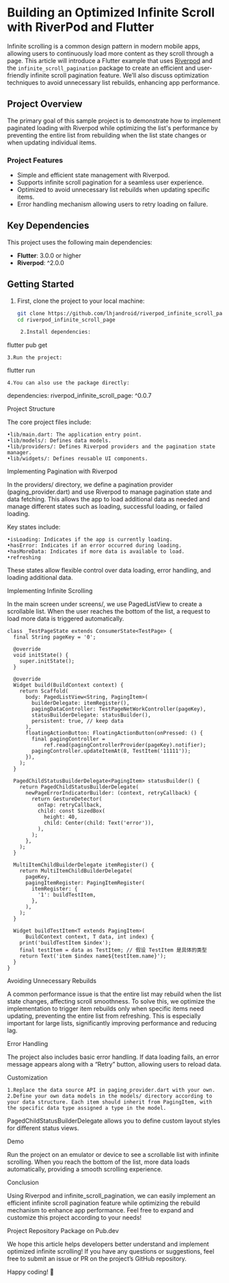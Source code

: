 # Building an Optimized Infinite Scroll with RiverPod and Flutter

Infinite scrolling is a common design pattern in modern mobile apps, allowing users to continuously load more content as they scroll through a page. This article will introduce a Flutter example that uses [Riverpod](https://pub.dev/packages/riverpod) and the `infinite_scroll_pagination` package to create an efficient and user-friendly infinite scroll pagination feature. We’ll also discuss optimization techniques to avoid unnecessary list rebuilds, enhancing app performance.

## Project Overview

The primary goal of this sample project is to demonstrate how to implement paginated loading with Riverpod while optimizing the list's performance by preventing the entire list from rebuilding when the list state changes or when updating individual items.

### Project Features

- Simple and efficient state management with Riverpod.
- Supports infinite scroll pagination for a seamless user experience.
- Optimized to avoid unnecessary list rebuilds when updating specific items.
- Error handling mechanism allowing users to retry loading on failure.

## Key Dependencies

This project uses the following main dependencies:

- **Flutter**: 3.0.0 or higher
- **Riverpod**: ^2.0.0

## Getting Started

1. First, clone the project to your local machine:

   ```bash
   git clone https://github.com/lhjandroid/riverpod_infinite_scroll_page.git
   cd riverpod_infinite_scroll_page

	2.Install dependencies:

flutter pub get


	3.Run the project:

flutter run


	4.You can also use the package directly:

dependencies:
  riverpod_infinite_scroll_page: ^0.0.7



Project Structure

The core project files include:

	•lib/main.dart: The application entry point.
	•lib/models/: Defines data models.
	•lib/providers/: Defines Riverpod providers and the pagination state manager.
	•lib/widgets/: Defines reusable UI components.

Implementing Pagination with Riverpod

In the providers/ directory, we define a pagination provider (paging_provider.dart) and use Riverpod to manage pagination state and data fetching. This allows the app to load additional data as needed and manage different states such as loading, successful loading, or failed loading.

Key states include:

	•isLoading: Indicates if the app is currently loading.
	•hasError: Indicates if an error occurred during loading.
	•hasMoreData: Indicates if more data is available to load.
 	•refreshing

These states allow flexible control over data loading, error handling, and loading additional data.

Implementing Infinite Scrolling

In the main screen under screens/, we use PagedListView to create a scrollable list. When the user reaches the bottom of the list, a request to load more data is triggered automatically.

```
class _TestPageState extends ConsumerState<TestPage> {
  final String pageKey = '0';

  @override
  void initState() {
    super.initState();
  }

  @override
  Widget build(BuildContext context) {
    return Scaffold(
      body: PagedListView<String, PagingItem>(
        builderDelegate: itemRegister(),
        pagingDataController: TestPageNetWorkController(pageKey),
        statusBuilderDelegate: statusBuilder(),
        persistent: true, // keep data
      ),
      floatingActionButton: FloatingActionButton(onPressed: () {
        final pagingController =
            ref.read(pagingControllerProvider(pageKey).notifier);
        pagingController.updateItemAt(8, TestItem('11111'));
      }),
    );
  }

  PagedChildStatusBuilderDelegate<PagingItem> statusBuilder() {
    return PagedChildStatusBuilderDelegate(
      newPageErrorIndicatorBuilder: (context, retryCallback) {
        return GestureDetector(
          onTap: retryCallback,
          child: const SizedBox(
            height: 40,
            child: Center(child: Text('error')),
          ),
        );
      },
    );
  }

  MultiItemChildBuilderDelegate itemRegister() {
    return MultiItemChildBuilderDelegate(
      pageKey,
      pagingItemRegister: PagingItemRegister(
        itemRegister: {
          '1': buildTestItem,
        },
      ),
    );
  }

  Widget buildTestItem<T extends PagingItem>(
      BuildContext context, T data, int index) {
    print('buildTestItem $index');
    final testItem = data as TestItem; // 假设 TestItem 是具体的类型
    return Text('item $index name${testItem.name}');
  }
}
```

Avoiding Unnecessary Rebuilds

A common performance issue is that the entire list may rebuild when the list state changes, affecting scroll smoothness. To solve this, we optimize the implementation to trigger item rebuilds only when specific items need updating, preventing the entire list from refreshing. This is especially important for large lists, significantly improving performance and reducing lag.

Error Handling

The project also includes basic error handling. If data loading fails, an error message appears along with a “Retry” button, allowing users to reload data.

Customization

	1.Replace the data source API in paging_provider.dart with your own.
	2.Define your own data models in the models/ directory according to your data structure. Each item should inherit from PagingItem, with the specific data type assigned a type in the model.

PagedChildStatusBuilderDelegate allows you to define custom layout styles for different status views.

Demo

Run the project on an emulator or device to see a scrollable list with infinite scrolling. When you reach the bottom of the list, more data loads automatically, providing a smooth scrolling experience.

Conclusion

Using Riverpod and infinite_scroll_pagination, we can easily implement an efficient infinite scroll pagination feature while optimizing the rebuild mechanism to enhance app performance. Feel free to expand and customize this project according to your needs!

Project Repository
Package on Pub.dev

We hope this article helps developers better understand and implement optimized infinite scrolling! If you have any questions or suggestions, feel free to submit an issue or PR on the project’s GitHub repository.

Happy coding! 🎉
